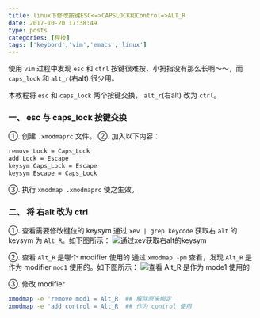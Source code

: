 ```yaml
---
title: linux下修改按键ESC<=>CAPSLOCK和Control=>ALT_R
date: 2017-10-20 17:38:49
type: posts
categories: [程技]
tags: ['keybord','vim','emacs','linux']
---
```

使用 `vim` 过程中发现 `esc` 和 `ctrl` 按键很难按，小拇指没有那么长啊～～，而 `caps_lock` 和 `alt_r`(右alt) 很少用。

本教程将 `esc` 和 `caps_lock` 两个按键交换， `alt_r`(右alt) 改为 `ctrl`。

<!--more-->

### 一、 esc 与 caps_lock 按键交换
①. 创建 `.xmodmaprc` 文件。
②. 加入以下内容：
```bash
remove Lock = Caps_Lock
add Lock = Escape
keysym Caps_Lock = Escape
keysym Escape = Caps_Lock
```
③. 执行 `xmodmap .xmodmaprc` 使之生效。
### 二、 将 右alt 改为 ctrl
①. 查看需要修改键位的 keysym
通过 `xev | grep keycode` 获取右 `alt` 的 keysym 为 `Alt_R`。如下图所示：
![通过xev获取右alt的keysym](http://img.saodiyang.com/FvuqjLi5czeBluMTyIfv_xUOcu5k.png)

②. 查看 `Alt_R` 是哪个 modifier 使用的
通过 `xmodmap -pm` 查看，发现 `Alt_R` 是作为 modifier `mod1` 使用的。如下图所示：
![查看 Alt_R 是作为 mode1 使用的](http://img.saodiyang.com/Fib8QjT-Ccx30DCf2rF4WkzHsbOH.png)

③. 修改 modifier
```bash
xmodmap -e 'remove mod1 = Alt_R' ## 解除原来绑定
xmodmap -e 'add control = Alt_R' ## 作为 control 使用
```
